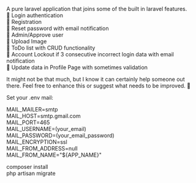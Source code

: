 A pure laravel application that joins some of the built in laravel features. <br>
	Login authentication <br>
	Registration <br>
	Reset password with email notification <br>
	Admin/Approve user <br>
	Upload Image <br>
	ToDo list with CRUD functionality <br>
	Account Lockout if 3 consecutive incorrect login data with email notification <br>
	Update data in Profile Page with sometimes validation <br>

It might not be that much, but I know it can certainly help someone out there. Feel free to enhance this or suggest what needs to be improved. 

Set your .env mail: 

MAIL_MAILER=smtp <br>
MAIL_HOST=smtp.gmail.com <br>
MAIL_PORT=465 <br>
MAIL_USERNAME=(your_email) <br>
MAIL_PASSWORD=(your_email_password) <br>
MAIL_ENCRYPTION=ssl <br>
MAIL_FROM_ADDRESS=null <br>
MAIL_FROM_NAME="${APP_NAME}" 

 composer install <br>
 php artisan migrate
